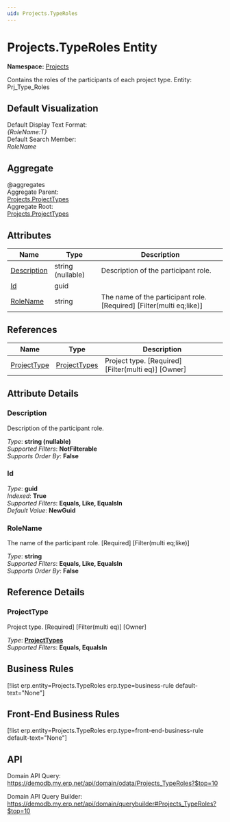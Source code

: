 ```yaml
---
uid: Projects.TypeRoles
---
```

# Projects.TypeRoles Entity

**Namespace:** [Projects](Projects.md)  

Contains the roles of the participants of each project type. Entity: Prj_Type_Roles

## Default Visualization
Default Display Text Format:  
_{RoleName:T}_  
Default Search Member:  
_RoleName_  

## Aggregate
  @aggregates  
Aggregate Parent:  
[Projects.ProjectTypes](Projects.ProjectTypes.md)  
Aggregate Root:  
[Projects.ProjectTypes](Projects.ProjectTypes.md)  

## Attributes

| Name | Type | Description |
| ---- | ---- | --- |
| [Description](Projects.TypeRoles.md#description) | string (nullable) | Description of the participant role. 
| [Id](Projects.TypeRoles.md#id) | guid |  
| [RoleName](Projects.TypeRoles.md#rolename) | string | The name of the participant role. [Required] [Filter(multi eq;like)] 

## References

| Name | Type | Description |
| ---- | ---- | --- |
| [ProjectType](Projects.TypeRoles.md#projecttype) | [ProjectTypes](Projects.ProjectTypes.md) | Project type. [Required] [Filter(multi eq)] [Owner] |


## Attribute Details

### Description

Description of the participant role.

_Type_: **string (nullable)**  
_Supported Filters_: **NotFilterable**  
_Supports Order By_: **False**  

### Id

_Type_: **guid**  
_Indexed_: **True**  
_Supported Filters_: **Equals, Like, EqualsIn**  
_Default Value_: **NewGuid**  

### RoleName

The name of the participant role. [Required] [Filter(multi eq;like)]

_Type_: **string**  
_Supported Filters_: **Equals, Like, EqualsIn**  
_Supports Order By_: **False**  


## Reference Details

### ProjectType

Project type. [Required] [Filter(multi eq)] [Owner]

_Type_: **[ProjectTypes](Projects.ProjectTypes.md)**  
_Supported Filters_: **Equals, EqualsIn**  



## Business Rules

[!list erp.entity=Projects.TypeRoles erp.type=business-rule default-text="None"]

## Front-End Business Rules

[!list erp.entity=Projects.TypeRoles erp.type=front-end-business-rule default-text="None"]

## API

Domain API Query:
<https://demodb.my.erp.net/api/domain/odata/Projects_TypeRoles?$top=10>

Domain API Query Builder:
<https://demodb.my.erp.net/api/domain/querybuilder#Projects_TypeRoles?$top=10>

